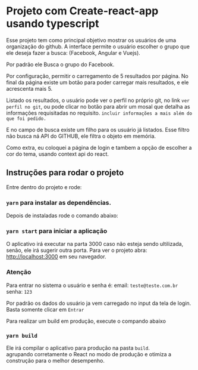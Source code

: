 # Projeto com Create-react-app usando typescript

Esse projeto tem como principal objetivo mostrar os usuários de uma organização do github. A interface permite o usuário escolher o grupo que ele deseja fazer a busca: (Facebook, Angular e Vuejs).

Por padrão ele Busca o grupo do Facebook.

Por configuração, permitir o carregamento de 5 resultados por página.
No final da página existe um botão para poder carregar mais resultados, e ele acrescenta mais 5.

Listado os resultados, o usuário pode ver o perfil no próprio git, no link `ver perfil no git`, ou pode clicar no botão para abrir um mosal que detalha as informações requisitadas no requisito.  `incluir informações a mais além do que foi pedido.`

E no campo de busca existe um filho para os usuário já listados.
Esse filtro não busca ná API do GITHUB, ele filtra o objeto em memória.

Como extra, eu coloquei a página de login e tambem a opção de escolher a cor do tema, usando context api do react.
## Instruções para rodar o projeto

Entre dentro do projeto e rode:
### `yarn` para instalar as dependências.
Depois de instaladas rode o comando abaixo:
### `yarn start` para iniciar a aplicação

O aplicativo irá executar na parta 3000 caso não esteja sendo ultilizada, senão, ele irá sugerir outra porta.
Para ver o projeto abra: [http://localhost:3000](http://localhost:3000) em seu navegador.

### Atenção
Para entrar no sistema o usuário e senha é:
email: `teste@teste.com.br`
senha: `123`

Por padrão os dados do usuário ja vem carregado no input da tela de login.
Basta somente clicar em `Entrar`

Para realizar um build em produção, execute o compando abaixo
### `yarn build`

Ele irá compilar o aplicativo para produção na pasta `build`. \
agrupando corretamente o React no modo de produção e otimiza a construção para o melhor desempenho.



